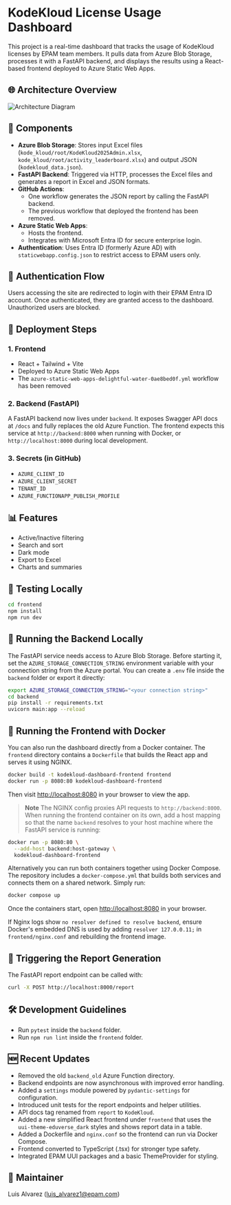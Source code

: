 # KodeKloud License Usage Dashboard

This project is a real-time dashboard that tracks the usage of KodeKloud licenses by EPAM team members. It pulls data from Azure Blob Storage, processes it with a FastAPI backend, and displays the results using a React-based frontend deployed to Azure Static Web Apps.

## 🌐 Architecture Overview

![Architecture Diagram](https://strepamkkeast2.blob.core.windows.net/kodekloud-inputs/ChatGPT%20Image%20Jun%2011%2C%202025%2C%2004_17_31%20PM.png?sp=r&st=2025-06-11T23:04:40Z&se=2026-02-28T07:04:40Z&sv=2024-11-04&sr=b&sig=vRtbhj%2FTFvVQZcj4uPn%2F4P3XlcFhuJ5gR9fUUPRpc7Y%3D)

## 🧩 Components

- **Azure Blob Storage**: Stores input Excel files (`kode_kloud/root/KodeKloud2025Admin.xlsx`, `kode_kloud/root/activity_leaderboard.xlsx`) and output JSON (`kodekloud_data.json`).
- **FastAPI Backend**: Triggered via HTTP, processes the Excel files and generates a report in Excel and JSON formats.
- **GitHub Actions**:
  - One workflow generates the JSON report by calling the FastAPI backend.
  - The previous workflow that deployed the frontend has been removed.
- **Azure Static Web Apps**:
  - Hosts the frontend.
  - Integrates with Microsoft Entra ID for secure enterprise login.
- **Authentication**: Uses Entra ID (formerly Azure AD) with `staticwebapp.config.json` to restrict access to EPAM users only.

## 🔐 Authentication Flow

Users accessing the site are redirected to login with their EPAM Entra ID account. Once authenticated, they are granted access to the dashboard. Unauthorized users are blocked.

## 🚀 Deployment Steps

### 1. Frontend
- React + Tailwind + Vite
- Deployed to Azure Static Web Apps
- The `azure-static-web-apps-delightful-water-0ae8bed0f.yml` workflow has been removed

### 2. Backend (FastAPI)
A FastAPI backend now lives under `backend`. It exposes Swagger API docs at `/docs` and fully replaces the old Azure Function.
The frontend expects this service at `http://backend:8000` when running with Docker, or `http://localhost:8000` during local development.

### 3. Secrets (in GitHub)
- `AZURE_CLIENT_ID`
- `AZURE_CLIENT_SECRET`
- `TENANT_ID`
- `AZURE_FUNCTIONAPP_PUBLISH_PROFILE`

## 📊 Features

- Active/Inactive filtering
- Search and sort
- Dark mode
- Export to Excel
- Charts and summaries

## 🧪 Testing Locally

```bash
cd frontend
npm install
npm run dev
```

## 🐍 Running the Backend Locally

The FastAPI service needs access to Azure Blob Storage. Before starting it,
set the `AZURE_STORAGE_CONNECTION_STRING` environment variable with your
connection string from the Azure portal. You can create a `.env` file inside the
`backend` folder or export it directly:

```bash
export AZURE_STORAGE_CONNECTION_STRING="<your connection string>"
cd backend
pip install -r requirements.txt
uvicorn main:app --reload
```

## 🐳 Running the Frontend with Docker

You can also run the dashboard directly from a Docker container. The `frontend` directory
contains a `Dockerfile` that builds the React app and serves it using NGINX.

```bash
docker build -t kodekloud-dashboard-frontend frontend
docker run -p 8080:80 kodekloud-dashboard-frontend
```

Then visit <http://localhost:8080> in your browser to view the app.

> **Note** The NGINX config proxies API requests to `http://backend:8000`. When
> running the frontend container on its own, add a host mapping so that the name
> `backend` resolves to your host machine where the FastAPI service is running:

```bash
docker run -p 8080:80 \
  --add-host backend:host-gateway \
  kodekloud-dashboard-frontend
```

Alternatively you can run both containers together using Docker Compose.
The repository includes a `docker-compose.yml` that builds both services and
connects them on a shared network. Simply run:

```bash
docker compose up
```

Once the containers start, open <http://localhost:8080> in your browser.

If Nginx logs show `no resolver defined to resolve backend`, ensure Docker's
embedded DNS is used by adding `resolver 127.0.0.11;` in `frontend/nginx.conf`
and rebuilding the frontend image.

## 🔁 Triggering the Report Generation

The FastAPI report endpoint can be called with:
```bash
curl -X POST http://localhost:8000/report
```

## 🛠️ Development Guidelines

- Run `pytest` inside the `backend` folder.
- Run `npm run lint` inside the `frontend` folder.

## 🆕 Recent Updates

- Removed the old `backend_old` Azure Function directory.
- Backend endpoints are now asynchronous with improved error handling.
- Added a `settings` module powered by `pydantic-settings` for configuration.
- Introduced unit tests for the report endpoints and helper utilities.
- API docs tag renamed from `report` to `KodeKloud`.
- Added a new simplified React frontend under `frontend` that uses the
  `uui-theme-eduverse_dark` styles and shows report data in a table.
- Added a Dockerfile and `nginx.conf` so the frontend can run via Docker Compose.
- Frontend converted to TypeScript (.tsx) for stronger type safety.
- Integrated EPAM UUI packages and a basic ThemeProvider for styling.

## 👤 Maintainer

Luis Alvarez (luis_alvarez1@epam.com)
